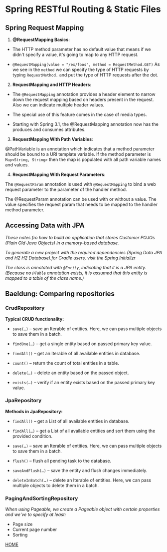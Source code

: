 # **Spring RESTful Routing & Static Files**

## **Spring Request Mapping**

1. **@RequestMapping Basics**:

* The HTTP method parameter has no default value that means if we didn't specify a value, it's going to map to any HTTP request.

* `@RequestMapping(value = "/ex/foos", method = RequestMethod.GET)` As we see in the `method` we can specify the type of HTTP requests by typing `RequestMethod.` and put the type of HTTP requests after the dot.

2. **RequestMapping and HTTP Headers**:

* The `@RequestMapping` annotation provides a header element to narrow down the request mapping based on headers present in the request. Also we can indicate multiple header values.

* The special use of this feature comes in the case of media types.

* Starting with Spring 3.1, the @RequestMapping annotation now has the produces and consumes attributes.

3. **RequestMapping With Path Variables**: 

@PathVariable is an annotation which indicates that a method parameter should be bound to a URI template variable. If the method parameter is `Map<String, String>` then the map is populated with all path variable names and values.

4. **RequestMapping With Request Parameters**: 

The `@RequestParam` annotation is used with `@RequestMapping` to bind a web request parameter to the parameter of the handler method.

The @RequestParam annotation can be used with or without a value. The value specifies the request param that needs to be mapped to the handler method parameter.

## **Accessing Data with JPA**

*These notes fro how to build an application that stores Customer POJOs (Plain Old Java Objects) in a memory-based database.*

*To generate a new project with the required dependencies (Spring Data JPA and H2 H2 Database).for *Gradle* users, visit the [Spring Initializr](https://start.spring.io/)*

*The class is annotated with `@Entity`, indicating that it is a JPA entity. (Because no `@Table` annotation exists, it is assumed that this entity is mapped to a table of the class name.)*

## **Baeldung: Comparing repositories**

### **CrudRepository**

**Typical CRUD functionality:**

* `save(…)` – save an Iterable of entities. Here, we can pass multiple objects to save them in a batch.

* `findOne(…)` – get a single entity based on passed primary key value.

* `findAll()` – get an Iterable of all available entities in database.

* `count()` – return the count of total entities in a table.

* `delete(…)` – delete an entity based on the passed object.

* `exists(…)` – verify if an entity exists based on the passed primary key value.

### **JpaRepository**

**Methods in JpaRepository:**

* `findAll()` – get a List of all available entities in database.

* `findAll(…)` – get a List of all available entities and sort them using the provided condition.

* `save(…)` – save an Iterable of entities. Here, we can pass multiple objects to save them in a batch.

* `flush()` – flush all pending task to the database.

* `saveAndFlush(…)` – save the entity and flush changes immediately.

* `deleteInBatch(…)` – delete an Iterable of entities. Here, we can pass multiple objects to delete them in a batch.

### **PagingAndSortingRepository**

*When using Pageable, we create a Pageable object with certain properties and we've to specify at least:*

* Page size
* Current page number
* Sorting


[HOME](https://malkhaleel88.github.io/reading-notes)